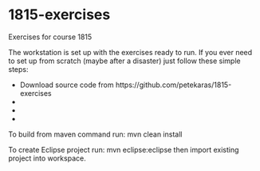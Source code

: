 1815-exercises
==============

Exercises for course 1815

The workstation is set up with the exercises ready to run. If you ever need to set up from scratch (maybe after a disaster) just follow these simple steps:

<ul>
<li>Download source code from https://github.com/petekaras/1815-exercises</li>
<li></li>
<li></li>
<li></li>

</ul>

To build from maven command run: mvn clean install

To create Eclipse project run: mvn eclipse:eclipse then import existing project into workspace.
